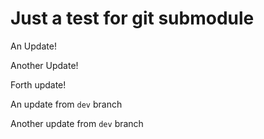 # Just a test for git submodule

An Update!

Another Update!

Forth update!

An update from `dev` branch

Another update from `dev` branch